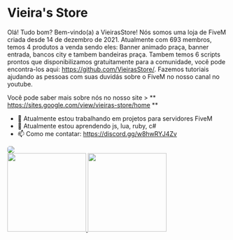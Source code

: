 # Vieira's Store

Olá! Tudo bom? Bem-vindo(a) a VieirasStore! Nós somos uma loja de FiveM criada desde 14 de dezembro de 2021. Atualmente com 693 membros, temos 4 produtos a venda sendo eles:
Banner animado praça, banner entrada, bancos city e tambem bandeiras praça. Tambem temos 6 scripts prontos que disponibilizamos gratuitamente para a comunidade, você pode encontra-los aqui: https://github.com/VieirasStore/. Fazemos tutoriais ajudando as pessoas com suas duvidás sobre o FiveM no nosso canal no youtube.

Você pode saber mais sobre nós no nosso site > ** https://sites.google.com/view/vieiras-store/home **

- 🔭 Atualmente estou trabalhando em projetos para servidores FiveM
- 🌱 Atualmente estou aprendendo js, ​​lua, ruby, c#
- 📫 Como me contatar: https://discord.gg/w8hwRYJ4Zv

<div>
<a href="https://www.youtube.com/channel/UCfHTdFLxeZwg78F3aIVx8WA" target="_blank"><img src="https://img.shields.io/badge/YouTube-FF0000?style=for-the-badge&logo=youtube&logoColor=white" style="border-radius: 5px;" target="_blank"></a>
</div>

<div>
<a href="https://github.com/VieirasStore">
<img height="180em" src="https://github-readme-stats.vercel.app/api/top-langs/?username=VieirasStore&layout=compact&langs_count=7&theme=dracula"/>
<img height="180em" src="https://github-readme-stats.vercel.app/api?username=VieirasStore&show_icons=true&theme=dracula&include_all_commits=true&count_private=true"/>
</div>
